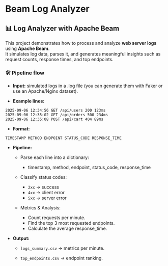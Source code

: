 # Beam Log Analyzer 
## 📊 Log Analyzer with Apache Beam

This project demonstrates how to process and analyze **web server logs** using **Apache Beam**.  
It simulates log data, parses it, and generates meaningful insights such as request counts, response times, and top endpoints.  

### 🛠️ Pipeline flow

- **Input:** simulated logs in a .log file (you can generate them with Faker or use an Apache/Nginx dataset).

- **Example lines:**

```
2025-09-06 12:34:56 GET /api/users 200 123ms
2025-09-06 12:35:02 GET /api/orders 500 234ms
2025-09-06 12:35:08 POST /api/cart 404 89ms
```

- **Format:**

```
TIMESTAMP METHOD ENDPOINT STATUS_CODE RESPONSE_TIME
```

- **Pipeline:**

    - Parse each line into a dictionary:
        - timestamp, method, endpoint, status_code, response_time
    
    - Classify status codes: 
        - `2xx` → success 
        - `4xx` → client error 
        - `5xx` → server error
    
    - Metrics & Analysis: 
        - Count requests per minute.
        - Find the top 3 most requested endpoints.
        - Calculate the average response_time.

- **Output:**

    - `logs_summary.csv` → metrics per minute.

    - `top_endpoints.csv` → endpoint ranking.